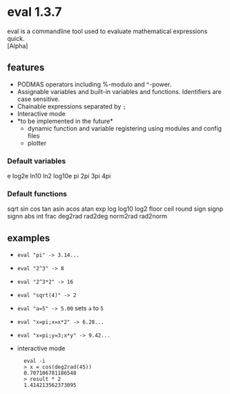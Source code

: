 # eval 1.3.7

eval is a commandline tool used to evaluate mathematical expressions quick.  
\[Alpha\]

## features

- PODMAS operators including %-modulo and ^-power.
- Assignable variables and built-in variables and functions. Identifiers are case sensitive.
- Chainable expressions separated by `;`
- Interactive mode
- \*to be implemented in the future\*
  - dynamic function and variable registering using modules and config files
  - plotter

### Default variables

e log2e ln10 ln2 log10e pi 2pi 3pi 4pi

### Default functions

sqrt sin cos tan asin acos atan exp log log10 log2 floor ceil round sign signp signn abs int frac deg2rad rad2deg norm2rad rad2norm

## examples

- `eval "pi" -> 3.14...`
- `eval "2^3" -> 8`
- `eval "2^3*2" -> 16`
- `eval "sqrt(4)" -> 2`
- `eval "a=5" -> 5.00` sets `a` to `5`
- `eval "x=pi;x=x*2" -> 6.28...`
- `eval "x=pi;y=3;x*y" -> 9.42...`
- interactive mode

  ```shell
    eval -i
    > x = cos(deg2rad(45))
    0.707106781186548
    > result * 2
    1.414213562373095
  ```
